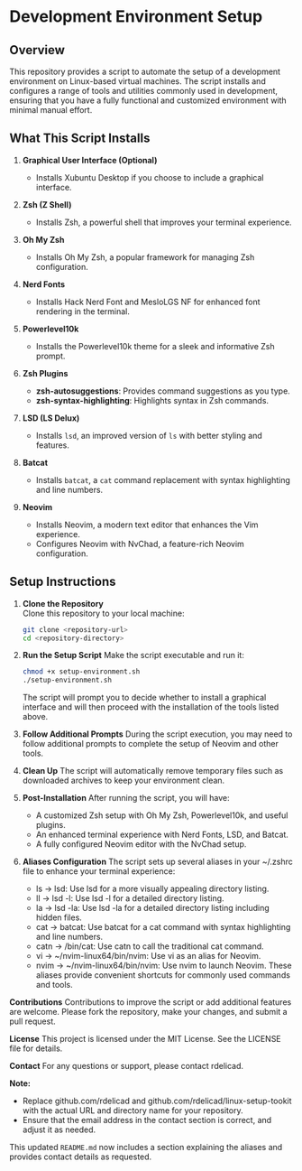 # Development Environment Setup

## Overview

This repository provides a script to automate the setup of a development environment on Linux-based virtual machines. The script installs and configures a range of tools and utilities commonly used in development, ensuring that you have a fully functional and customized environment with minimal manual effort.

## What This Script Installs

1. **Graphical User Interface (Optional)**  
   - Installs Xubuntu Desktop if you choose to include a graphical interface.

2. **Zsh (Z Shell)**  
   - Installs Zsh, a powerful shell that improves your terminal experience.

3. **Oh My Zsh**  
   - Installs Oh My Zsh, a popular framework for managing Zsh configuration.

4. **Nerd Fonts**  
   - Installs Hack Nerd Font and MesloLGS NF for enhanced font rendering in the terminal.

5. **Powerlevel10k**  
   - Installs the Powerlevel10k theme for a sleek and informative Zsh prompt.

6. **Zsh Plugins**  
   - **zsh-autosuggestions**: Provides command suggestions as you type.
   - **zsh-syntax-highlighting**: Highlights syntax in Zsh commands.

7. **LSD (LS Delux)**  
   - Installs `lsd`, an improved version of `ls` with better styling and features.

8. **Batcat**  
   - Installs `batcat`, a `cat` command replacement with syntax highlighting and line numbers.

9. **Neovim**  
   - Installs Neovim, a modern text editor that enhances the Vim experience.
   - Configures Neovim with NvChad, a feature-rich Neovim configuration.

## Setup Instructions

1. **Clone the Repository**  
   Clone this repository to your local machine:

   ```bash
   git clone <repository-url>
   cd <repository-directory>
   ```
2. **Run the Setup Script**
   Make the script executable and run it:

   ```bash
   chmod +x setup-environment.sh
   ./setup-environment.sh
   ```
   The script will prompt you to decide whether to install a graphical interface and will then proceed with the installation of the tools listed above.

3. **Follow Additional Prompts**
   During the script execution, you may need to follow additional prompts to complete the setup of Neovim and other tools.

4. **Clean Up**
   The script will automatically remove temporary files such as downloaded archives to keep your environment clean.

5. **Post-Installation**
   After running the script, you will have:
   - A customized Zsh setup with Oh My Zsh, Powerlevel10k, and useful plugins.
   - An enhanced terminal experience with Nerd Fonts, LSD, and Batcat.
   - A fully configured Neovim editor with the NvChad setup.
   
5. **Aliases Configuration**
   The script sets up several aliases in your ~/.zshrc file to enhance your terminal experience:

      - ls → lsd: Use lsd for a more visually appealing directory listing.
      - ll → lsd -l: Use lsd -l for a detailed directory listing.
      - la → lsd -la: Use lsd -la for a detailed directory listing including hidden files.
      - cat → batcat: Use batcat for a cat command with syntax highlighting and line numbers.
      - catn → /bin/cat: Use catn to call the traditional cat command.
      - vi → ~/nvim-linux64/bin/nvim: Use vi as an alias for Neovim.
      - nvim → ~/nvim-linux64/bin/nvim: Use nvim to launch Neovim.
   These aliases provide convenient shortcuts for commonly used commands and tools.

**Contributions**
Contributions to improve the script or add additional features are welcome. Please fork the repository, make your changes, and submit a pull request.

**License**
This project is licensed under the MIT License. See the LICENSE file for details.

**Contact**
For any questions or support, please contact rdelicad.


**Note:**
- Replace github.com/rdelicad and github.com/rdelicad/linux-setup-tookit with the actual URL and directory name for your repository.
- Ensure that the email address in the contact section is correct, and adjust it as needed.

This updated `README.md` now includes a section explaining the aliases and provides contact details as requested.
